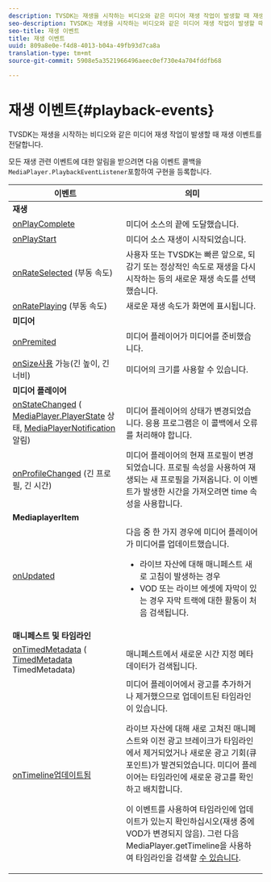 ```yaml
---
description: TVSDK는 재생을 시작하는 비디오와 같은 미디어 재생 작업이 발생할 때 재생 이벤트를 전달합니다.
seo-description: TVSDK는 재생을 시작하는 비디오와 같은 미디어 재생 작업이 발생할 때 재생 이벤트를 전달합니다.
seo-title: 재생 이벤트
title: 재생 이벤트
uuid: 809a8e0e-f4d8-4013-b04a-49fb93d7ca8a
translation-type: tm+mt
source-git-commit: 5908e5a3521966496aeec0ef730e4a704fddfb68

---
```



# 재생 이벤트{#playback-events}

TVSDK는 재생을 시작하는 비디오와 같은 미디어 재생 작업이 발생할 때 재생 이벤트를 전달합니다.

모든 재생 관련 이벤트에 대한 알림을 받으려면 다음 이벤트 콜백을 `MediaPlayer.PlaybackEventListener`포함하여 구현을 등록합니다.

<table frame="all" colsep="1" rowsep="1"> 
 <thead> 
  <tr rowsep="1"> 
   <th colname="1" class="entry"> 이벤트 </th> 
   <th colname="2" class="entry"> 의미 </th> 
  </tr> 
 </thead>
 <tbody> 
  <tr rowsep="1"> 
   <td colname="col1"><b>재생</b> </td> 
   <td colname="col2"> </td> 
  </tr> 
  <tr rowsep="1"> 
   <td colname="1"> <a href="https://help.adobe.com/en_US/primetime/api/psdk/javadoc_1.4/com/adobe/mediacore/MediaPlayer.PlaybackEventListener.html#onPlayComplete%28%29" format="html" scope="external"> onPlayComplete</a> </td> 
   <td colname="2"> 미디어 소스의 끝에 도달했습니다. </td> 
  </tr> 
  <tr rowsep="1"> 
   <td colname="1"> <a href="https://help.adobe.com/en_US/primetime/api/psdk/javadoc_1.4/com/adobe/mediacore/MediaPlayer.PlaybackEventListener.html#onPlayStart%28%29" format="html" scope="external"> onPlayStart</a> </td> 
   <td colname="2"> 미디어 소스 재생이 시작되었습니다. </td> 
  </tr> 
  <tr rowsep="1"> 
   <td colname="1"> <a href="https://help.adobe.com/en_US/primetime/api/psdk/javadoc_1.4/com/adobe/mediacore/MediaPlayer.PlaybackEventListener.html#onRateSelected%28float%29" format="html" scope="external"> onRateSelected</a> (부동 속도) </td> 
   <td colname="2"> 사용자 또는 TVSDK는 빠른 앞으로, 되감기 또는 정상적인 속도로 재생을 다시 시작하는 등의 새로운 재생 속도를 선택했습니다. </td> 
  </tr> 
  <tr rowsep="1"> 
   <td colname="1"><a href="https://help.adobe.com/en_US/primetime/api/psdk/javadoc_1.4/com/adobe/mediacore/MediaPlayer.PlaybackEventListener.html#onRatePlaying%28float%29" format="html" scope="external"> onRatePlaying</a> (부동 속도) </td> 
   <td colname="2"> 새로운 재생 속도가 화면에 표시됩니다. </td> 
  </tr> 
  <tr rowsep="1"> 
   <td colname="col1"><b>미디어</b> </td> 
   <td colname="col2"> </td> 
  </tr> 
  <tr rowsep="1"> 
   <td colname="1"> <a href="https://help.adobe.com/en_US/primetime/api/psdk/javadoc_1.4/com/adobe/mediacore/MediaPlayer.PlaybackEventListener.html#onPrepared%28%29" format="html" scope="external"> onPremited</a> </td> 
   <td colname="2"> 미디어 플레이어가 미디어를 준비했습니다. </td> 
  </tr> 
  <tr rowsep="1"> 
   <td colname="1"> <a href="https://help.adobe.com/en_US/primetime/api/psdk/javadoc_1.4/com/adobe/mediacore/MediaPlayer.PlaybackEventListener.html#onSizeAvailable%28long,%20long%29" format="html" scope="external"> onSize사용</a> 가능(긴 높이, 긴 너비) </td> 
   <td colname="2"> 미디어의 크기를 사용할 수 있습니다. </td> 
  </tr> 
  <tr rowsep="1"> 
   <td colname="col1"><b>미디어 플레이어</b> </td> 
   <td colname="col2"> </td> 
  </tr> 
  <tr rowsep="1"> 
   <td colname="1"><a href="https://help.adobe.com/en_US/primetime/api/psdk/javadoc_1.4/com/adobe/mediacore/MediaPlayer.PlaybackEventListener.html#onStateChanged%28com.adobe.mediacore.MediaPlayer.PlayerState,com.adobe.mediacore.MediaPlayerNotification%29" format="html" scope="external"> onStateChanged</a> (<a href="https://help.adobe.com/en_US/primetime/api/psdk/javadoc_1.4/com/adobe/mediacore/MediaPlayer.PlayerState.html" format="html" scope="external"> MediaPlayer.PlayerState</a> 상태, <a href="https://help.adobe.com/en_US/primetime/api/psdk/javadoc_1.4/com/adobe/mediacore/MediaPlayerNotification.html" format="html" scope="external"> MediaPlayerNotification</a> 알림) </td> 
   <td colname="2"> 미디어 플레이어의 상태가 변경되었습니다. 응용 프로그램은 이 콜백에서 오류를 처리해야 합니다. </td> 
  </tr> 
  <tr rowsep="1"> 
   <td colname="1"> <a href="https://help.adobe.com/en_US/primetime/api/psdk/javadoc_1.4/com/adobe/mediacore/MediaPlayer.PlaybackEventListener.html#onProfileChanged%28long,%20long%29" format="html" scope="external"> onProfileChanged</a> (긴 프로필, 긴 시간) </td> 
   <td colname="2"> 미디어 플레이어의 현재 프로필이 변경되었습니다. 프로필 <span class="codeph"> 속성을</span> 사용하여 재생되는 새 프로필을 가져옵니다. 이 이벤트가 발생한 시간을 가져오려면 <span class="codeph"> time</span> 속성을 사용합니다. </td> 
  </tr> 
  <tr rowsep="1"> 
   <td colname="col1"><b>MediaplayerItem</b> </td> 
   <td colname="col2"> </td> 
  </tr> 
  <tr rowsep="1"> 
   <td colname="1"><a href="https://help.adobe.com/en_US/primetime/api/psdk/javadoc_1.4/com/adobe/mediacore/MediaPlayer.PlaybackEventListener.html#onUpdated%28%29" format="html" scope="external"> onUpdated</a> </td> 
   <td colname="2">다음 중 한 가지 경우에 미디어 플레이어가 미디어를 업데이트했습니다. 
    <ul> 
     <li>라이브 자산에 대해 매니페스트 새로 고침이 발생하는 경우</li> 
     <li>VOD 또는 라이브 에셋에 자막이 있는 경우 자막 트랙에 대한 활동이 처음 검색됩니다. </li> 
    </ul> </td> 
  </tr> 
  <tr rowsep="1"> 
   <td colname="col1"><b>매니페스트 및 타임라인</b></td> 
   <td colname="col2"> </td> 
  </tr> 
  <tr rowsep="1"> 
   <td colname="1"> <a href="https://help.adobe.com/en_US/primetime/api/psdk/javadoc_1.4/com/adobe/mediacore/MediaPlayer.PlaybackEventListener.html#onTimedMetadata%28com.adobe.mediacore.metadata.TimedMetadata%29" format="html" scope="external"> onTimedMetadata</a> (<a href="https://help.adobe.com/en_US/primetime/api/psdk/javadoc_1.4/com/adobe/mediacore/metadata/TimedMetadata.html" format="html" scope="external"> TimedMetadata</a> TimedMetadata) </td> 
   <td colname="2"> 매니페스트에서 새로운 시간 지정 메타데이터가 검색됩니다. </td> 
  </tr> 
  <tr rowsep="0"> 
   <td colname="1"><a href="https://help.adobe.com/en_US/primetime/api/psdk/javadoc_1.4/com/adobe/mediacore/MediaPlayer.PlaybackEventListener.html#onTimelineUpdated%28%29" format="html" scope="external"> onTimeline업데이트됨</a> </td> 
   <td colname="2">미디어 플레이어에서 광고를 추가하거나 제거했으므로 업데이트된 타임라인이 있습니다. <p>라이브 자산에 대해 새로 고쳐진 매니페스트와 이전 광고 브레이크가 타임라인에서 제거되었거나 새로운 광고 기회(큐 포인트)가 발견되었습니다. 미디어 플레이어는 타임라인에 새로운 광고를 확인하고 배치합니다. </p><p> 이 이벤트를 사용하여 타임라인에 업데이트가 있는지 확인하십시오(재생 중에 VOD가 변경되지 않음). 그런 다음 MediaPlayer.getTimeline을 사용하여 타임라인을 검색할 <a href="https://help.adobe.com/en_US/primetime/api/psdk/javadoc_1.4/com/adobe/mediacore/MediaPlayer.html#getTimeline%28%29" format="html" scope="external"> 수 있습니다</a>. </p> </td> 
  </tr> 
 </tbody> 
</table>
